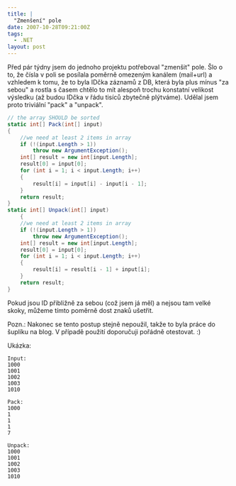 ```yaml
---
title: |
  "Zmenšení" pole
date: 2007-10-28T09:21:00Z
tags:
  - .NET
layout: post
---
```

Před pár týdny jsem do jednoho projektu potřeboval "zmenšit" pole. Šlo o to, že čísla v poli se posílala poměrně omezeným kanálem (mail+url) a vzhledem k tomu, že to byla IDčka záznamů z DB, která byla plus mínus "za sebou" a rostla s časem chtělo to mít alespoň trochu konstatní velikost výsledku (až budou IDčka v řádu tisíců zbytečně plýtváme). Udělal jsem proto triviální "pack" a "unpack".

```csharp
// the array SHOULD be sorted
static int[] Pack(int[] input)
{
	//we need at least 2 items in array
	if (!(input.Length > 1))
		throw new ArgumentException();
	int[] result = new int[input.Length];
	result[0] = input[0];
	for (int i = 1; i < input.Length; i++)
	{
		result[i] = input[i] - input[i - 1];
	}
	return result;
}
static int[] Unpack(int[] input)
	{
	//we need at least 2 items in array
	if (!(input.Length > 1))
		throw new ArgumentException();
	int[] result = new int[input.Length];
	result[0] = input[0];
	for (int i = 1; i < input.Length; i++)
	{
		result[i] = result[i - 1] + input[i];
	}
	return result;
}
```

Pokud jsou ID přibližně za sebou (což jsem já měl) a nejsou tam velké skoky, můžeme tímto poměrně dost znaků ušetřit.

Pozn.: Nakonec se tento postup stejně nepoužil, takže to byla práce do šuplíku na blog. V případě použití doporučuji pořádně otestovat. :)

Ukázka:

```text
Input:
1000
1001
1002
1003
1010
```

```text
Pack:
1000
1
1
1
7
```

```text
Unpack:
1000
1001
1002
1003
1010
```